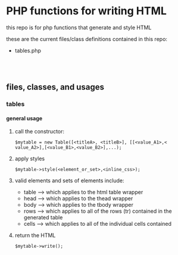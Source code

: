 <h1>PHP functions for writing HTML</h1>
<p>this repo is for php functions that generate and style HTML</p>
these are the current files/class definitions contained in this repo:
<ul>
  <li>tables.php</li>
</ul>
<br><br>
<div>
<h2>files, classes, and usages</h2>
<h3>tables</h3>
<h4>general usage</h4>
<ol>
<li>
  <p>call the constructor: </p>
  <code>$mytable = new Table([&lt;titleA&gt;, &lt;titleB&gt;], [[&lt;value_A1&gt;,&lt; value_A2&gt;],[&lt;value_B1&gt;,&lt;value_B2&gt;],...);</code>
</li>
<li>
  <p>apply styles</p>
  <code>$mytable->style(&lt;element_or_set&gt;,&lt;inline_css&gt;);</code>
</li>
<li>
  <p>valid elements and sets of elements include:</p>
  <ul>
    <li>table --&gt; which applies to the html table wrapper</li>
    <li>head --&gt; which applies to the thead wrapper</li>
    <li>body --&gt; which applies to the tbody wrapper</li>
    <li>rows --&gt; which applies to all of the rows (tr) contained in the generated table</li>
    <li>cells --&gt; which applies to all of the individual cells contained </li>
  </ul>
</li>
<li>
  <p>return the HTML</p>
  <code>$mytable->write();</code>
</li>
</ol>
</div>

